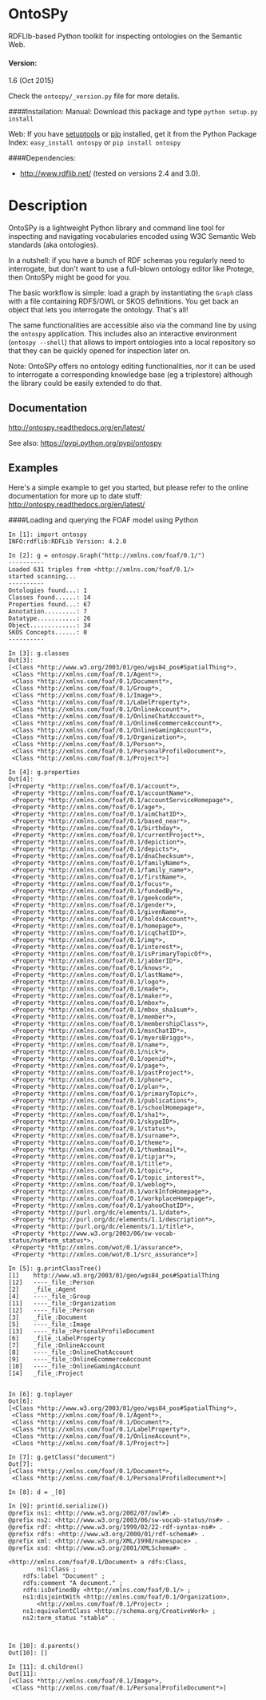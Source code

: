 OntoSPy
=======

RDFLIb-based Python toolkit for inspecting ontologies on the Semantic Web.

#### Version: 
1.6 (Oct 2015)

Check the ``ontospy/_version.py`` file for more details.


####Installation:
Manual: 
Download this package and type ``python setup.py install`` 

Web: 
If you have [setuptools](https://pypi.python.org/pypi/setuptools) or [pip](https://pip.pypa.io/en/stable/installing/) installed, get it from the Python Package Index: 
``easy_install ontospy``
or
``pip install ontospy``


####Dependencies:
- <http://www.rdflib.net/> (tested on versions 2.4 and 3.0).



Description
=======

OntoSPy is a lightweight Python library and command line tool for inspecting and navigating vocabularies encoded using W3C Semantic Web standards (aka ontologies). 

In a nutshell: if you have a bunch of RDF schemas you regularly need to interrogate, but don't want to use a full-blown ontology editor like Protege, then OntoSPy might be good for you. 

The basic workflow is simple: load a graph by instantiating the ``Graph`` class with a file containing RDFS/OWL or SKOS definitions. You get back an object that lets you interrogate the ontology. That's all!

The same functionalities are accessible also via the command line by using the  `ontospy` application. This includes also an interactive environment (`ontospy --shell`) that allows to import ontologies into a local repository so that they can be quickly opened for inspection later on. 

Note: OntoSPy offers no ontology editing functionalities, nor it can be used to interrogate a corresponding knowledge base (eg a triplestore) although the library could be easily extended to do that. 



Documentation
---------------
http://ontospy.readthedocs.org/en/latest/

See also: https://pypi.python.org/pypi/ontospy




Examples
----------

Here's a simple example to get you started, but please refer to the online documentation for more up to date stuff: http://ontospy.readthedocs.org/en/latest/ 


####Loading and querying the FOAF model using Python


	In [1]: import ontospy
	INFO:rdflib:RDFLib Version: 4.2.0

	In [2]: g = ontospy.Graph("http://xmlns.com/foaf/0.1/")
	----------
	Loaded 631 triples from <http://xmlns.com/foaf/0.1/>
	started scanning...
	----------
	Ontologies found...: 1
	Classes found......: 14
	Properties found...: 67
	Annotation.........: 7
	Datatype...........: 26
	Object.............: 34
	SKOS Concepts......: 0
	----------

	In [3]: g.classes
	Out[3]: 
	[<Class *http://www.w3.org/2003/01/geo/wgs84_pos#SpatialThing*>,
	 <Class *http://xmlns.com/foaf/0.1/Agent*>,
	 <Class *http://xmlns.com/foaf/0.1/Document*>,
	 <Class *http://xmlns.com/foaf/0.1/Group*>,
	 <Class *http://xmlns.com/foaf/0.1/Image*>,
	 <Class *http://xmlns.com/foaf/0.1/LabelProperty*>,
	 <Class *http://xmlns.com/foaf/0.1/OnlineAccount*>,
	 <Class *http://xmlns.com/foaf/0.1/OnlineChatAccount*>,
	 <Class *http://xmlns.com/foaf/0.1/OnlineEcommerceAccount*>,
	 <Class *http://xmlns.com/foaf/0.1/OnlineGamingAccount*>,
	 <Class *http://xmlns.com/foaf/0.1/Organization*>,
	 <Class *http://xmlns.com/foaf/0.1/Person*>,
	 <Class *http://xmlns.com/foaf/0.1/PersonalProfileDocument*>,
	 <Class *http://xmlns.com/foaf/0.1/Project*>]

	In [4]: g.properties
	Out[4]: 
	[<Property *http://xmlns.com/foaf/0.1/account*>,
	 <Property *http://xmlns.com/foaf/0.1/accountName*>,
	 <Property *http://xmlns.com/foaf/0.1/accountServiceHomepage*>,
	 <Property *http://xmlns.com/foaf/0.1/age*>,
	 <Property *http://xmlns.com/foaf/0.1/aimChatID*>,
	 <Property *http://xmlns.com/foaf/0.1/based_near*>,
	 <Property *http://xmlns.com/foaf/0.1/birthday*>,
	 <Property *http://xmlns.com/foaf/0.1/currentProject*>,
	 <Property *http://xmlns.com/foaf/0.1/depiction*>,
	 <Property *http://xmlns.com/foaf/0.1/depicts*>,
	 <Property *http://xmlns.com/foaf/0.1/dnaChecksum*>,
	 <Property *http://xmlns.com/foaf/0.1/familyName*>,
	 <Property *http://xmlns.com/foaf/0.1/family_name*>,
	 <Property *http://xmlns.com/foaf/0.1/firstName*>,
	 <Property *http://xmlns.com/foaf/0.1/focus*>,
	 <Property *http://xmlns.com/foaf/0.1/fundedBy*>,
	 <Property *http://xmlns.com/foaf/0.1/geekcode*>,
	 <Property *http://xmlns.com/foaf/0.1/gender*>,
	 <Property *http://xmlns.com/foaf/0.1/givenName*>,
	 <Property *http://xmlns.com/foaf/0.1/holdsAccount*>,
	 <Property *http://xmlns.com/foaf/0.1/homepage*>,
	 <Property *http://xmlns.com/foaf/0.1/icqChatID*>,
	 <Property *http://xmlns.com/foaf/0.1/img*>,
	 <Property *http://xmlns.com/foaf/0.1/interest*>,
	 <Property *http://xmlns.com/foaf/0.1/isPrimaryTopicOf*>,
	 <Property *http://xmlns.com/foaf/0.1/jabberID*>,
	 <Property *http://xmlns.com/foaf/0.1/knows*>,
	 <Property *http://xmlns.com/foaf/0.1/lastName*>,
	 <Property *http://xmlns.com/foaf/0.1/logo*>,
	 <Property *http://xmlns.com/foaf/0.1/made*>,
	 <Property *http://xmlns.com/foaf/0.1/maker*>,
	 <Property *http://xmlns.com/foaf/0.1/mbox*>,
	 <Property *http://xmlns.com/foaf/0.1/mbox_sha1sum*>,
	 <Property *http://xmlns.com/foaf/0.1/member*>,
	 <Property *http://xmlns.com/foaf/0.1/membershipClass*>,
	 <Property *http://xmlns.com/foaf/0.1/msnChatID*>,
	 <Property *http://xmlns.com/foaf/0.1/myersBriggs*>,
	 <Property *http://xmlns.com/foaf/0.1/name*>,
	 <Property *http://xmlns.com/foaf/0.1/nick*>,
	 <Property *http://xmlns.com/foaf/0.1/openid*>,
	 <Property *http://xmlns.com/foaf/0.1/page*>,
	 <Property *http://xmlns.com/foaf/0.1/pastProject*>,
	 <Property *http://xmlns.com/foaf/0.1/phone*>,
	 <Property *http://xmlns.com/foaf/0.1/plan*>,
	 <Property *http://xmlns.com/foaf/0.1/primaryTopic*>,
	 <Property *http://xmlns.com/foaf/0.1/publications*>,
	 <Property *http://xmlns.com/foaf/0.1/schoolHomepage*>,
	 <Property *http://xmlns.com/foaf/0.1/sha1*>,
	 <Property *http://xmlns.com/foaf/0.1/skypeID*>,
	 <Property *http://xmlns.com/foaf/0.1/status*>,
	 <Property *http://xmlns.com/foaf/0.1/surname*>,
	 <Property *http://xmlns.com/foaf/0.1/theme*>,
	 <Property *http://xmlns.com/foaf/0.1/thumbnail*>,
	 <Property *http://xmlns.com/foaf/0.1/tipjar*>,
	 <Property *http://xmlns.com/foaf/0.1/title*>,
	 <Property *http://xmlns.com/foaf/0.1/topic*>,
	 <Property *http://xmlns.com/foaf/0.1/topic_interest*>,
	 <Property *http://xmlns.com/foaf/0.1/weblog*>,
	 <Property *http://xmlns.com/foaf/0.1/workInfoHomepage*>,
	 <Property *http://xmlns.com/foaf/0.1/workplaceHomepage*>,
	 <Property *http://xmlns.com/foaf/0.1/yahooChatID*>,
	 <Property *http://purl.org/dc/elements/1.1/date*>,
	 <Property *http://purl.org/dc/elements/1.1/description*>,
	 <Property *http://purl.org/dc/elements/1.1/title*>,
	 <Property *http://www.w3.org/2003/06/sw-vocab-status/ns#term_status*>,
	 <Property *http://xmlns.com/wot/0.1/assurance*>,
	 <Property *http://xmlns.com/wot/0.1/src_assurance*>]

	In [5]: g.printClassTree()
	[1]    http://www.w3.org/2003/01/geo/wgs84_pos#SpatialThing
	[12]   ----_file_:Person
	[2]    _file_:Agent
	[4]    ----_file_:Group
	[11]   ----_file_:Organization
	[12]   ----_file_:Person
	[3]    _file_:Document
	[5]    ----_file_:Image
	[13]   ----_file_:PersonalProfileDocument
	[6]    _file_:LabelProperty
	[7]    _file_:OnlineAccount
	[8]    ----_file_:OnlineChatAccount
	[9]    ----_file_:OnlineEcommerceAccount
	[10]   ----_file_:OnlineGamingAccount
	[14]   _file_:Project


	In [6]: g.toplayer
	Out[6]: 
	[<Class *http://www.w3.org/2003/01/geo/wgs84_pos#SpatialThing*>,
	 <Class *http://xmlns.com/foaf/0.1/Agent*>,
	 <Class *http://xmlns.com/foaf/0.1/Document*>,
	 <Class *http://xmlns.com/foaf/0.1/LabelProperty*>,
	 <Class *http://xmlns.com/foaf/0.1/OnlineAccount*>,
	 <Class *http://xmlns.com/foaf/0.1/Project*>]

	In [7]: g.getClass("document")
	Out[7]: 
	[<Class *http://xmlns.com/foaf/0.1/Document*>,
	 <Class *http://xmlns.com/foaf/0.1/PersonalProfileDocument*>]

	In [8]: d = _[0]

	In [9]: print(d.serialize())
	@prefix ns1: <http://www.w3.org/2002/07/owl#> .
	@prefix ns2: <http://www.w3.org/2003/06/sw-vocab-status/ns#> .
	@prefix rdf: <http://www.w3.org/1999/02/22-rdf-syntax-ns#> .
	@prefix rdfs: <http://www.w3.org/2000/01/rdf-schema#> .
	@prefix xml: <http://www.w3.org/XML/1998/namespace> .
	@prefix xsd: <http://www.w3.org/2001/XMLSchema#> .

	<http://xmlns.com/foaf/0.1/Document> a rdfs:Class,
	        ns1:Class ;
	    rdfs:label "Document" ;
	    rdfs:comment "A document." ;
	    rdfs:isDefinedBy <http://xmlns.com/foaf/0.1/> ;
	    ns1:disjointWith <http://xmlns.com/foaf/0.1/Organization>,
	        <http://xmlns.com/foaf/0.1/Project> ;
	    ns1:equivalentClass <http://schema.org/CreativeWork> ;
	    ns2:term_status "stable" .



	In [10]: d.parents()
	Out[10]: []

	In [11]: d.children()
	Out[11]: 
	[<Class *http://xmlns.com/foaf/0.1/Image*>,
	 <Class *http://xmlns.com/foaf/0.1/PersonalProfileDocument*>]

